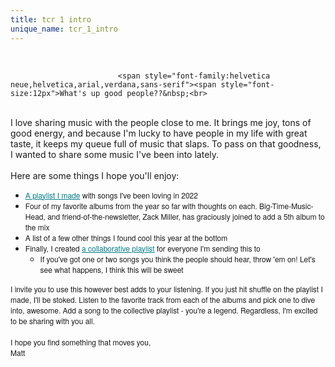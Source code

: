 ```yaml
---
title: tcr 1 intro
unique_name: tcr_1_intro
---
```

<br>

                            <span style="font-family:helvetica neue,helvetica,arial,verdana,sans-serif"><span style="font-size:12px">What's up good people??&nbsp;<br>
<br>
I love sharing music with the people close to me.&nbsp;It brings me joy, tons of good energy, and because I'm lucky to have people in my life with great taste, it keeps my queue full of music that slaps. To pass on that goodness, I wanted to share some music I've been into lately.&nbsp;<br>
<br>
Here are some things I hope you'll enjoy:</span></span>

<ul>
	<li style="mso-line-height-rule: exactly;-ms-text-size-adjust: 100%;-webkit-text-size-adjust: 100%;"><span style="font-family:helvetica neue,helvetica,arial,verdana,sans-serif"><span style="font-size:12px"><a href="https://open.spotify.com/playlist/67csC8r0Q8hiVpczSgwBWJ?si=3e02a2433b944dbe" target="_blank" style="mso-line-height-rule: exactly;-ms-text-size-adjust: 100%;-webkit-text-size-adjust: 100%;color: #007C89;font-weight: normal;text-decoration: underline;">A playlist I made</a>&nbsp;with songs&nbsp;I've been loving&nbsp;in 2022</span></span></li>
	<li style="mso-line-height-rule: exactly;-ms-text-size-adjust: 100%;-webkit-text-size-adjust: 100%;"><span style="font-family:helvetica neue,helvetica,arial,verdana,sans-serif"><span style="font-size:12px">Four of my favorite albums from the year so far with&nbsp;thoughts on each.&nbsp;</span></span><span style="font-family:helvetica neue,helvetica,arial,verdana,sans-serif"><span style="font-size:12px">Big-Time-Music-Head, and&nbsp;friend-of-the-newsletter, Zack Miller, has graciously&nbsp;joined to add&nbsp;a 5th album to the mix</span></span></li>
	<li style="mso-line-height-rule: exactly;-ms-text-size-adjust: 100%;-webkit-text-size-adjust: 100%;"><span style="font-family:helvetica neue,helvetica,arial,verdana,sans-serif"><span style="font-size:12px">A list of a few other things I found cool&nbsp;this year at the bottom</span></span></li>
	<li style="mso-line-height-rule: exactly;-ms-text-size-adjust: 100%;-webkit-text-size-adjust: 100%;"><span style="font-family:helvetica neue,helvetica,arial,verdana,sans-serif"><span style="font-size:12px">Finally, I created <a href="https://open.spotify.com/playlist/0S1jeS0HzVA7DydGNkFcfx?si=5aacda8aab564483" target="_blank" style="mso-line-height-rule: exactly;-ms-text-size-adjust: 100%;-webkit-text-size-adjust: 100%;color: #007C89;font-weight: normal;text-decoration: underline;">a collaborative playlist</a> for everyone I'm sending this to</span></span>
	<ul>
		<li style="mso-line-height-rule: exactly;-ms-text-size-adjust: 100%;-webkit-text-size-adjust: 100%;"><span style="font-family:helvetica neue,helvetica,arial,verdana,sans-serif"><span style="font-size:12px">If you've got one or two songs you think the people should hear, throw 'em on! Let's see what happens, I think this will be sweet</span></span></li>
	</ul>
	</li>
</ul>
<span style="font-size:12px"><span style="font-family:helvetica neue,helvetica,arial,verdana,sans-serif">I invite you to use this however best adds to your listening. If you just hit shuffle on the playlist I made, I'll be stoked. Listen to the favorite track from each of the albums and pick one to dive into, awesome. Add a song to the collective playlist - you're a legend. Regardless, I'm excited to be sharing with you all.<br>
<br>
I hope you find something that moves you,<br>
Matt</span></span>
<br>